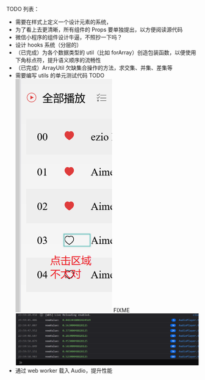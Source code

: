 TODO 列表：

- 需要在样式上定义一个设计元素的系统，
- 为了看上去更清晰，所有组件的 Props 要单独提出，以方便阅读源代码
- 微信小程序的组件设计牛逼，不照抄一下吗？
- 设计 hooks 系统（分层的）
- （已完成）为各个数据类型的 util（比如 forArray）创造包装函数，以便使用下角标点符，提升语义顺序的流畅性
- （已完成）ArrayUtil 欠缺集合操作的方法，求交集、并集、差集等
- 需要编写 utils 的单元测试代码
  TODO ![点击区域不对啊](2020-03-09-23-12-18.png)
  FIXME ![总是八递增，应该始终是1](2020-03-10-00-00-27.png)
- 通过 web worker 载入 Audio，提升性能
